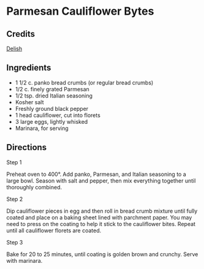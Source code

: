 # Parmesan Cauliflower Bytes

## Credits

[Delish](https://www.delish.com/cooking/recipe-ideas/recipes/a50341/parmesan-cauliflower-bites-recipe/)

## Ingredients

- 1 1/2 c. panko bread crumbs (or regular bread crumbs)
- 1/2 c. finely grated Parmesan
- 1/2 tsp. dried Italian seasoning
- Kosher salt
- Freshly ground black pepper
- 1 head cauliflower, cut into florets
- 3 large eggs, lightly whisked
- Marinara, for serving

## Directions

Step 1

Preheat oven to 400°. Add panko, Parmesan, and Italian seasoning to a large
bowl. Season with salt and pepper, then mix everything together until
thoroughly combined.

Step 2

Dip cauliflower pieces in egg and then roll in bread crumb mixture until fully
coated and place on a baking sheet lined with parchment paper. You may need to
press on the coating to help it stick to the cauliflower bites. Repeat until
all cauliflower florets are coated.

Step 3

Bake for 20 to 25 minutes, until coating is golden brown and crunchy. Serve
with marinara.
